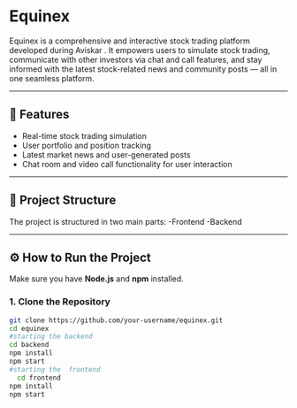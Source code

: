 # Equinex

Equinex is a comprehensive and interactive stock trading platform developed during Aviskar . It empowers users to simulate stock trading, communicate with other investors via chat and call features, and stay informed with the latest stock-related news and community posts — all in one seamless platform.

---

## 🚀 Features

-  Real-time stock trading simulation  
-  User portfolio and position tracking  
- Latest market news and user-generated posts  
-  Chat room and video call functionality for user interaction  

  

---

## 📁 Project Structure

The project is structured in two main parts:
-Frontend
-Backend

---

## ⚙️ How to Run the Project

Make sure you have **Node.js** and **npm** installed.

### 1. Clone the Repository

```bash
git clone https://github.com/your-username/equinex.git
cd equinex
#starting the backend
cd backend
npm install
npm start
#starting the  frontend
  cd frontend
npm install
npm start
